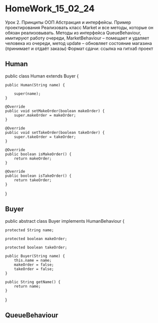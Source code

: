 # HomeWork_15_02_24

Урок 2. Принципы ООП Абстракция и интерфейсы. Пример проектирования
Реализовать класс Market и все методы, которые он обязан реализовывать.
Методы из интерфейса QueueBehaviour, имитируют работу очереди, MarketBehaviour – помещает и удаляет человека из очереди, метод update – обновляет состояние магазина (принимает и отдаёт заказы)
Формат сдачи: ссылка на гитхаб проект


## Human

 public class Human extends Buyer {
 
    public Human(String name) {
    
        super(name);
    }
    
    @Override
    public void setMakeOrder(boolean makeOrder) {
        super.makeOrder = makeOrder;
    }

    @Override
    public void setTakeOrder(boolean takeOrder) {
        super.takeOrder = takeOrder;
    }

    @Override
    public boolean isMakeOrder() {
        return makeOrder;
    }

    @Override
    public boolean isTakeOrder() {
        return takeOrder;
    }
}


## Buyer

public abstract class Buyer implements HumanBehaviour {

    protected String name;
    
    protected boolean makeOrder;
    
    protected boolean takeOrder;

    public Buyer(String name) {
        this.name = name;
        makeOrder = false;
        takeOrder = false;
    }

    public String getName() {
        return name;
    }
}


  ## QueueBehaviour
